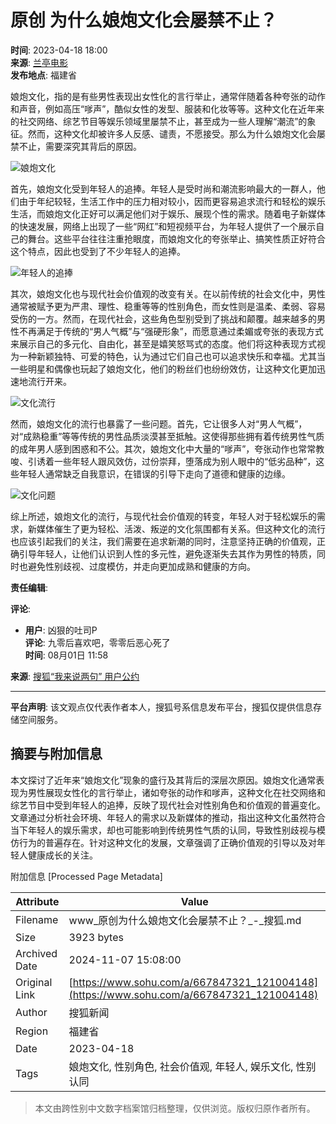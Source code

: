 # 原创 为什么娘炮文化会屡禁不止？

**时间**: 2023-04-18 18:00  
**来源**: [兰亭电影](https://www.sohu.com/a/667847321_121004148?spm=smpc.content-abroad.content.1.1730992033306HXIvU5b)  
**发布地点**: 福建省  

娘炮文化，指的是有些男性表现出女性化的言行举止，通常伴随着各种夸张的动作和声音，例如高压“嗲声”，酷似女性的发型、服装和化妆等等。这种文化在近年来的社交网络、综艺节目等娱乐领域里屡禁不止，甚至成为一些人理解“潮流”的象征。然而，这种文化却被许多人反感、谴责，不愿接受。那么为什么娘炮文化会屡禁不止，需要深究其背后的原因。

![娘炮文化](//p8.itc.cn/images01/20230418/9f9fad80e4704cfbbcee18698bae7576.jpeg)

首先，娘炮文化受到年轻人的追捧。年轻人是受时尚和潮流影响最大的一群人，他们由于年纪较轻，生活工作中的压力相对较小，因而更容易追求流行和轻松的娱乐生活，而娘炮文化正好可以满足他们对于娱乐、展现个性的需求。随着电子新媒体的快速发展，网络上出现了一些“网红”和短视频平台，为年轻人提供了一个展示自己的舞台。这些平台往往注重抢眼度，而娘炮文化的夸张举止、搞笑性质正好符合这个特点，因此也受到了不少年轻人的追捧。

![年轻人的追捧](//p4.itc.cn/images01/20230418/de33a032924f46158c9d4dde3d3baa0b.jpeg)

其次，娘炮文化也与现代社会价值观的改变有关。在以前传统的社会文化中，男性通常被赋予更为严肃、理性、稳重等等的性别角色，而女性则是温柔、柔弱、容易受伤的一方。然而，在现代社会，这些角色型别受到了挑战和颠覆。越来越多的男性不再满足于传统的“男人气概”与“强硬形象”，而愿意通过柔媚或夸张的表现方式来展示自己的多元化、自由化，甚至是嬉笑怒骂式的态度。他们将这种表现方式视为一种新颖独特、可爱的特色，认为通过它们自己也可以追求快乐和幸福。尤其当一些明星和偶像也玩起了娘炮文化，他们的粉丝们也纷纷效仿，让这种文化更加迅速地流行开来。

![文化流行](//p9.itc.cn/images01/20230418/c8da1fe594fd4ffebfc54b7312895c7a.jpeg)

然而，娘炮文化的流行也暴露了一些问题。首先，它让很多人对“男人气概”，对“成熟稳重”等等传统的男性品质淡漠甚至抵触。这使得那些拥有着传统男性气质的成年男人感到困惑和不公。其次，娘炮文化中大量的“嗲声”，夸张动作也常常教唆、引诱着一些年轻人跟风效仿，过份崇拜，堕落成为别人眼中的“低劣品种”，这些年轻人通常缺乏自我意识，在错误的引导下走向了道德和健康的边缘。

![文化问题](//p9.itc.cn/images01/20230418/df1194e75e714951a0bd9afdcfbfc87d.jpeg)

综上所述，娘炮文化的流行，与现代社会价值观的转变，年轻人对于轻松娱乐的需求，新媒体催生了更为轻松、活泼、叛逆的文化氛围都有关系。但这种文化的流行也应该引起我们的关注，我们需要在追求新潮的同时，注意坚持正确的价值观，正确引导年轻人，让他们认识到人性的多元性，避免逐渐失去其作为男性的特质，同时也避免性别歧视、过度模仿，并走向更加成熟和健康的方向。

**责任编辑**:  

**评论**:  
- **用户**: 凶狠的吐司P  
  **评论**: 九零后喜欢吧，零零后恶心死了  
  **时间**: 08月01日 11:58  

**来源**: [搜狐“我来说两句” 用户公约](http://zt.pinglun.sohu.com/s2014/sljyhgy/index.shtml)  

---

**平台声明**: 该文观点仅代表作者本人，搜狐号系信息发布平台，搜狐仅提供信息存储空间服务。

## 摘要与附加信息

<!-- tcd_abstract -->
本文探讨了近年来“娘炮文化”现象的盛行及其背后的深层次原因。娘炮文化通常表现为男性展现女性化的言行举止，诸如夸张的动作和嗲声，这种文化在社交网络和综艺节目中受到年轻人的追捧，反映了现代社会对性别角色和价值观的普遍变化。文章通过分析社会环境、年轻人的需求以及新媒体的推动，指出这种文化虽然符合当下年轻人的娱乐需求，却也可能影响到传统男性气质的认同，导致性别歧视与模仿行为的普遍存在。针对这种文化的发展，文章强调了正确价值观的引导以及对年轻人健康成长的关注。
<!-- tcd_abstract_end -->

附加信息 [Processed Page Metadata]

| Attribute       | Value                                  |
|-----------------|----------------------------------------|
| Filename        | www_原创为什么娘炮文化会屡禁不止？_-_搜狐.md                             |
| Size            | 3923 bytes                           |
| Archived Date   | 2024-11-07 15:08:00                             |
| Original Link   | [https://www.sohu.com/a/667847321_121004148](https://www.sohu.com/a/667847321_121004148)                       |
| Author          | 搜狐新闻                               |
| Region          | 福建省                               |
| Date            | 2023-04-18                                 |
| Tags            | 娘炮文化, 性别角色, 社会价值观, 年轻人, 娱乐文化, 性别认同                                 |
>
> 本文由跨性别中文数字档案馆归档整理，仅供浏览。版权归原作者所有。
>